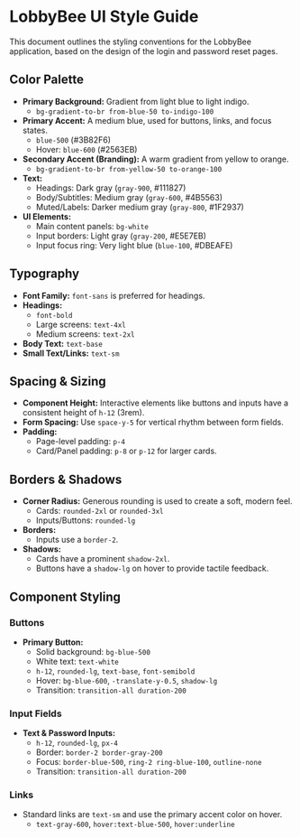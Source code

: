 # LobbyBee UI Style Guide

This document outlines the styling conventions for the LobbyBee application, based on the design of the login and password reset pages.

## Color Palette

-   **Primary Background:** Gradient from light blue to light indigo.
    -   `bg-gradient-to-br from-blue-50 to-indigo-100`
-   **Primary Accent:** A medium blue, used for buttons, links, and focus states.
    -   `blue-500` (#3B82F6)
    -   Hover: `blue-600` (#2563EB)
-   **Secondary Accent (Branding):** A warm gradient from yellow to orange.
    -   `bg-gradient-to-br from-yellow-50 to-orange-100`
-   **Text:**
    -   Headings: Dark gray (`gray-900`, #111827)
    -   Body/Subtitles: Medium gray (`gray-600`, #4B5563)
    -   Muted/Labels: Darker medium gray (`gray-800`, #1F2937)
-   **UI Elements:**
    -   Main content panels: `bg-white`
    -   Input borders: Light gray (`gray-200`, #E5E7EB)
    -   Input focus ring: Very light blue (`blue-100`, #DBEAFE)

## Typography

-   **Font Family:** `font-sans` is preferred for headings.
-   **Headings:**
    -   `font-bold`
    -   Large screens: `text-4xl`
    -   Medium screens: `text-2xl`
-   **Body Text:** `text-base`
-   **Small Text/Links:** `text-sm`

## Spacing & Sizing

-   **Component Height:** Interactive elements like buttons and inputs have a consistent height of `h-12` (3rem).
-   **Form Spacing:** Use `space-y-5` for vertical rhythm between form fields.
-   **Padding:**
    -   Page-level padding: `p-4`
    -   Card/Panel padding: `p-8` or `p-12` for larger cards.

## Borders & Shadows

-   **Corner Radius:** Generous rounding is used to create a soft, modern feel.
    -   Cards: `rounded-2xl` or `rounded-3xl`
    -   Inputs/Buttons: `rounded-lg`
-   **Borders:**
    -   Inputs use a `border-2`.
-   **Shadows:**
    -   Cards have a prominent `shadow-2xl`.
    -   Buttons have a `shadow-lg` on hover to provide tactile feedback.

## Component Styling

### Buttons

-   **Primary Button:**
    -   Solid background: `bg-blue-500`
    -   White text: `text-white`
    -   `h-12`, `rounded-lg`, `text-base`, `font-semibold`
    -   Hover: `bg-blue-600`, `-translate-y-0.5`, `shadow-lg`
    -   Transition: `transition-all duration-200`

### Input Fields

-   **Text & Password Inputs:**
    -   `h-12`, `rounded-lg`, `px-4`
    -   Border: `border-2 border-gray-200`
    -   Focus: `border-blue-500`, `ring-2 ring-blue-100`, `outline-none`
    -   Transition: `transition-all duration-200`

### Links

-   Standard links are `text-sm` and use the primary accent color on hover.
    -   `text-gray-600`, `hover:text-blue-500`, `hover:underline`

